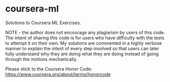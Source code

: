 # coursera-ml
Solutions to Coursera ML Exercises.

NOTE - the author does not encourage any plagiarism by users of this code.
The intent of sharing this code is for users who have difficulty with the tests to attempt it on their own.
My solutions are commented in a highly verbose manner to explain the intent of every step involved so that users can later fully understand why they are doing what they are doing instead of going through the motions mechanically.

Please stick to the Coursera Honor Code:
https://www.coursera.org/about/terms/honorcode
